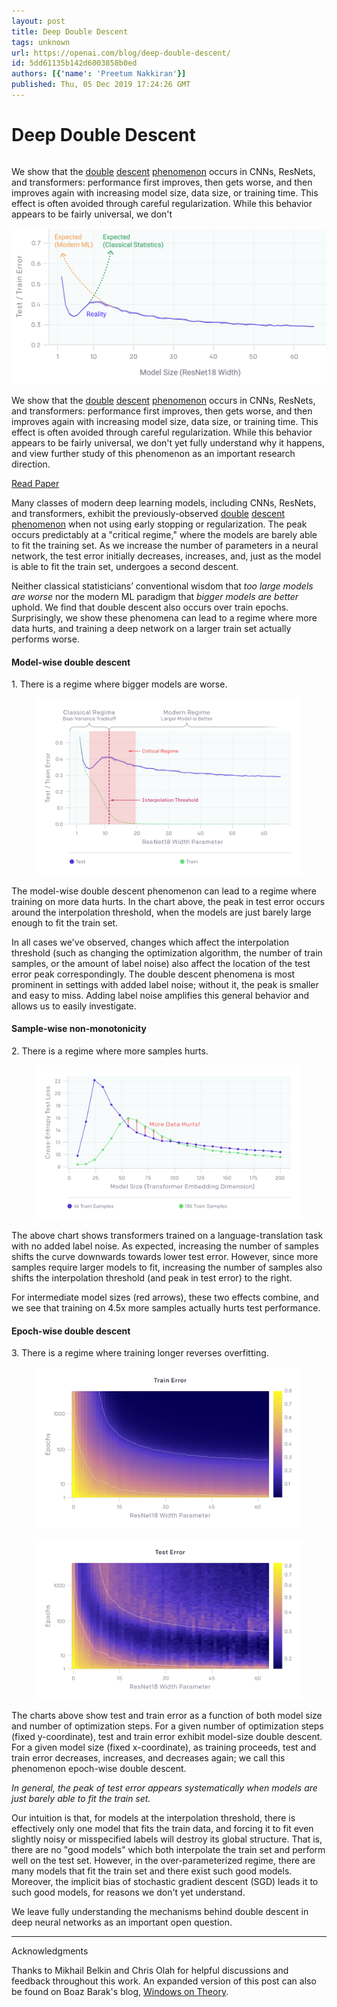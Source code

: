 ```yaml
---
layout: post
title: Deep Double Descent
tags: unknown
url: https://openai.com/blog/deep-double-descent/
id: 5dd61135b142d6003858b0ed
authors: [{'name': 'Preetum Nakkiran'}]
published: Thu, 05 Dec 2019 17:24:26 GMT
---
```


# Deep Double Descent
###### <!--kg-card-begin: markdown--><div class="js-excerpt">
<p>We show that the <a href="https://arxiv.org/abs/1812.11118">double</a> <a href="https://arxiv.org/abs/1710.03667">descent</a> <a href="https://arxiv.org/abs/1809.09349">phenomenon</a> occurs in CNNs, ResNets, and transformers: performance first improves, then gets worse, and then improves again with increasing model size, data size, or training time. This effect is often avoided through careful regularization. While this behavior appears to be fairly universal, we don't</p></div>
<!--kg-card-begin: markdown--><div class="js-excerpt">
<img alt="Deep Double Descent" src="images/Frame-1--3-.png"/><p>We show that the <a href="https://arxiv.org/abs/1812.11118">double</a> <a href="https://arxiv.org/abs/1710.03667">descent</a> <a href="https://arxiv.org/abs/1809.09349">phenomenon</a> occurs in CNNs, ResNets, and transformers: performance first improves, then gets worse, and then improves again with increasing model size, data size, or training time. This effect is often avoided through careful regularization. While this behavior appears to be fairly universal, we don't yet fully understand why it happens, and view further study of this phenomenon as an important research direction.</p>
</div>
<section class="btns"><a class="btn btn-padded icon-paper" href="https://arxiv.org/abs/1912.02292">Read Paper</a></section>
<p>Many classes of modern deep learning models, including CNNs, ResNets, and transformers, exhibit the previously-observed <a href="https://arxiv.org/abs/1812.11118">double</a> <a href="https://arxiv.org/abs/1710.03667">descent</a> <a href="https://arxiv.org/abs/1809.09349">phenomenon</a> when not using early stopping or regularization. The peak occurs predictably at a "critical regime," where the models are barely able to fit the training set. As we increase the number of parameters in a neural network, the test error initially decreases, increases, and, just as the model is able to fit the train set, undergoes a second descent.</p>
<p>Neither classical statisticians’ conventional wisdom that <em>too large models are worse</em> nor the modern ML paradigm that <em>bigger models are better</em> uphold. We find that double descent also occurs over train epochs. Surprisingly, we show these phenomena can lead to a regime where more data hurts, and training a deep network on a larger train set actually performs worse.</p>
<h4 class="mb-1/12" id="modelwise">Model-wise double descent</h4>
<div class="medium-copy mb-1">1. There is a regime where bigger models are worse.</div>
<figure class="mx-n0.5">
<p><img alt="Deep Double Descent" src="images/modeldd.svg"/></p>
</figure>
<p>The model-wise double descent phenomenon can lead to a regime where training on more data hurts. In the chart above, the peak in test error occurs around the interpolation threshold, when the models are just barely large enough to fit the train set.</p>
<p>In all cases we've observed, changes which affect the interpolation threshold (such as changing the optimization algorithm, the number of train samples, or the amount of label noise) also affect the location of the test error peak correspondingly. The double descent phenomena is most prominent in settings with added label noise; without it, the peak is smaller and easy to miss. Adding label noise amplifies this general behavior and allows us to easily investigate.</p>
<h4 class="mb-1/12" id="samplewise">Sample-wise non-monotonicity</h4>
<div class="medium-copy mb-1">2. There is a regime where more samples hurts.</div>
<figure class="mx-n0.5">
<p><img alt="Deep Double Descent" src="images/fig_data_hurts.svg"/></p>
</figure>
<p>The above chart shows transformers trained on a language-translation task with no added label noise. As expected, increasing the number of samples shifts the curve downwards towards lower test error. However, since more samples require larger models to fit, increasing the number of samples also shifts the interpolation threshold (and peak in test error) to the right.</p>
<p>For intermediate model sizes (red arrows), these two effects combine, and we see that training on 4.5x more samples actually hurts test performance.</p>
<h4 class="mb-1/12" id="epochwise">Epoch-wise double descent</h4>
<div class="medium-copy mb-1">3. There is a regime where training longer reverses overfitting.</div>
<div class="wide my-0">
<div class="row">
<div class="col-12 col-md-6">
<figure class="mx-n0.5">
<p><img alt="Deep Double Descent" src="images/epoch_train.png"/></p>
</figure>
</div>
<div class="col-12 col-md-6 mt-n1 mt-md-0">
<figure class="mx-n0.5">
<p><img alt="Deep Double Descent" src="images/epoch_test.png"/></p>
</figure>
</div>
</div>
</div>
<p>The charts above show test and train error as a function of both model size and number of optimization steps. For a given number of optimization steps (fixed y-coordinate), test and train error exhibit model-size double descent. For a given model size (fixed x-coordinate), as training proceeds, test and train error decreases, increases, and decreases again; we call this phenomenon epoch-wise double descent.</p>
<p><em>In general, the peak of test error appears systematically when models are just barely able to fit the train set.</em></p>
<p>Our intuition is that, for models at the interpolation threshold, there is effectively only one model that fits the train data, and forcing it to fit even slightly noisy or misspecified labels will destroy its global structure. That is, there are no "good models" which both interpolate the train set and perform well on the test set. However, in the over-parameterized regime, there are many models that fit the train set and there exist such good models. Moreover, the implicit bias of stochastic gradient descent (SGD) leads it to such good models, for reasons we don't yet understand.</p>
<p>We leave fully understanding the mechanisms behind double descent in deep neural networks as an important open question.</p>
<footer class="post-footer js-post-footer">
<!-- footer item -->
<div><hr/><div class="row">
<div class="col">Acknowledgments</div>
<div class="col">
<p>Thanks to Mikhail Belkin and Chris Olah for helpful discussions and feedback throughout this work. An expanded version of this post can also be found on Boaz Barak's blog, <a href="https://windowsontheory.org/2019/12/05/deep-double-descent/">Windows on Theory</a>.</p>
</div>
</div></div>
</footer>
<!--kg-card-end: markdown-->